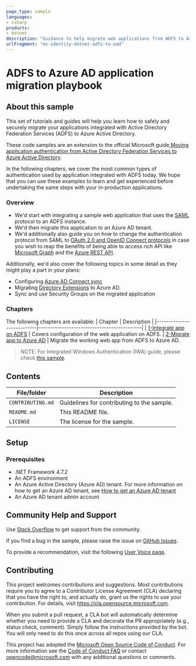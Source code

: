 ```yaml
---
page_type: sample
languages:
- csharp
products:
- dotnet
description: "Guidance to help migrate web applications from ADFS to Azure AD"
urlFragment: "ms-identity-dotnet-adfs-to-aad"
---
```


# ADFS to Azure AD application migration playbook

## About this sample

This set of tutorials and guides will help you learn how to safely and securely migrate your applications integrated with Active Directory Federation Services (ADFS) to Azure Active Directory.

These code samples are an extension to the official Microsoft guide,[Moving application authentication from Active Directory Federation Services to Azure Active Directory](https://docs.microsoft.com/azure/active-directory/manage-apps/migrate-adfs-apps-to-azure).

In the following chapters, we cover the most common types of authentication used by application integrated with ADFS today. We hope that you can use these examples to learn and get experienced before undertaking the same steps with your in-production applications.

### Overview

- We'd start with integrating a sample web application that uses the [SAML](https://docs.microsoft.com/azure/active-directory/develop/single-sign-on-saml-protocol) protocol to an ADFS instance.
- We'd then migrate this application to an Azure AD tenant.
- We'd additionally also guide you on how to change the authentication protocol from SAML to [OAuth 2\.0 and OpenID Connect protocols](https://docs.microsoft.com/azure/active-directory/develop/active-directory-v2-protocols) in case you wish to reap the benefits of being able to access rich API like [Microsoft Graph](https://docs.microsoft.com/graph/overview) and the [Azure REST API](https://docs.microsoft.com/rest/api/azure/).

Additionally, we'd also cover the following topics in some detail as they might play a part in your plans:

- Configuring [Azure AD Connect sync](https://docs.microsoft.com/azure/active-directory/hybrid/how-to-connect-sync-whatis)
- Migrating [Directory Extensions](https://docs.microsoft.com/azure/active-directory/hybrid/how-to-connect-sync-feature-directory-extensions) to Azure AD.
- Sync and use Security Groups on the migrated application

### Chapters

The following chapters are available:
| Chapter                   | Description                                |
|---------------------------|--------------------------------------------|
| [1-Integrate app on ADFS](1-ADFS-Host/1-1-Setup-SAML-Playground/README.md) | Covers configuration of the web application on ADFS.
| [2-Migrate app to Azure AD](2-AAD-Migration\2-1-SAML-WebApp\README.md) | Migrate the working web app from ADFS to Azure AD.

>NOTE: For Integrated Windows Authentication (IWA) guide, please check [this sample](https://github.com/Azure-Samples/active-directory-dotnet-iwa-v2).

## Contents

| File/folder       | Description                                |
|-------------------|--------------------------------------------|
| `CONTRIBUTING.md` | Guidelines for contributing to the sample. |
| `README.md`       | This README file.                          |
| `LICENSE`         | The license for the sample.                |

## Setup

### Prerequisites

- .NET Framework 4.7.2
- An ADFS environment
- An Azure Active Directory (Azure AD) tenant. For more information on how to get an Azure AD tenant, see [How to get an Azure AD tenant](https://azure.microsoft.com/documentation/articles/active-directory-howto-tenant/)
- An Azure AD tenant admin account

## Community Help and Support

Use [Stack Overflow](http://stackoverflow.com/questions/tagged/msal) to get support from the community.

If you find a bug in the sample, please raise the issue on [GitHub Issues](../issues).

To provide a recommendation, visit the following [User Voice page](https://feedback.azure.com/forums/169401-azure-active-directory).

## Contributing

This project welcomes contributions and suggestions.  Most contributions require you to agree to a
Contributor License Agreement (CLA) declaring that you have the right to, and actually do, grant us
the rights to use your contribution. For details, visit https://cla.opensource.microsoft.com.

When you submit a pull request, a CLA bot will automatically determine whether you need to provide
a CLA and decorate the PR appropriately (e.g., status check, comment). Simply follow the instructions
provided by the bot. You will only need to do this once across all repos using our CLA.

This project has adopted the [Microsoft Open Source Code of Conduct](https://opensource.microsoft.com/codeofconduct/).
For more information see the [Code of Conduct FAQ](https://opensource.microsoft.com/codeofconduct/faq/) or
contact [opencode@microsoft.com](mailto:opencode@microsoft.com) with any additional questions or comments.
